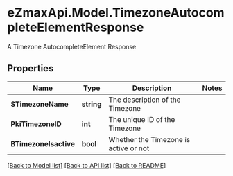 # eZmaxApi.Model.TimezoneAutocompleteElementResponse
A Timezone AutocompleteElement Response

## Properties

Name | Type | Description | Notes
------------ | ------------- | ------------- | -------------
**STimezoneName** | **string** | The description of the Timezone | 
**PkiTimezoneID** | **int** | The unique ID of the Timezone | 
**BTimezoneIsactive** | **bool** | Whether the Timezone is active or not | 

[[Back to Model list]](../README.md#documentation-for-models) [[Back to API list]](../README.md#documentation-for-api-endpoints) [[Back to README]](../README.md)

